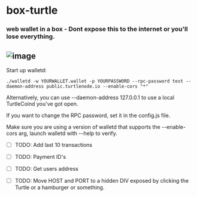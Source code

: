 # box-turtle
### web wallet in a box - Dont expose this to the internet or you'll lose everything. 

![image](https://user-images.githubusercontent.com/34389545/41516136-7ff3acf4-72a2-11e8-8241-7afb6daa9c12.png)
--

Start up walletd:

`./walletd -w YOURWALLET.wallet -p YOURPASSWORD --rpc-password test --daemon-address public.turtlenode.io --enable-cors "*"`

Alternatively, you can use --daemon-address 127.0.0.1 to use a local TurtleCoind you've got open.

If you want to change the RPC password, set it in the config.js file.

Make sure you are using a version of walletd that supports the --enable-cors arg, launch walletd with --help to verify.

- [ ] TODO: Add last 10 transactions
- [ ] TODO: Payment ID's
- [ ] TODO: Get users address
- [ ] TODO: Move HOST and PORT to a hidden DIV exposed by clicking the Turtle or a hamburger or something.

